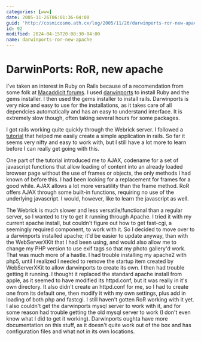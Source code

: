 ```yaml
---
categories: [www]
date: 2005-11-26T06:01:36-04:00
guid: 'http://cosmicosmo.ath.cx/log/2005/11/26/darwinports-ror-new-apache/'
id: 92
modified: 2024-04-15T20:08:30-04:00
name: darwinports-ror-new-apache
---
```


DarwinPorts: RoR, new apache
============================

I've taken an interest in Ruby on Rails because of a recomendation from some folk at [Macaddicit forums](https://web.archive.org/web/20051219091711/http://www.macaddict.com/forums/topic/67023).  I used [darwinports](http://darwinports.org) to install Ruby and the gems installer.  I then used the gems installer to install rails.  Darwinports is very nice and easy to use for the installations, as it takes care of all dependcies automatically and has an easy to understand interface.  It is extremely slow though, often taking several hours for some packages.

I got rails working quite quickly through the Webrick server.  I followed a [tutorial](http://www.onlamp.com/pub/a/onlamp/2005/01/20/rails.html?page=1) that helped me easily create a simple application in rails.  So far it seems very nifty and easy to work with, but I still have a lot more to learn before I can really get going with this.

One part of the tutorial introduced me to AJAX, codename for a set of javascript functions that allow loading of content into an already loaded browser page without the use of frames or objects, the only methods I had known of before this.  I had been looking for a replacement for frames for a good while.  AJAX allows a lot more versatility than the frame method.  RoR offers AJAX through some built-in functions, requiring no use of the underlying javascript.  I would, however, like to learn the javascript as well.

The Webrick is much slower and less versatile/functional than a regular server, so I wanted to try to get it running through Apache.  I tried it with my current apache install, but couldn't figure out how to get fast-cgi, a seemingly required component, to work with it.  So I decided to move over to a darwinports installed apache; it'd be easier to update anyway, than with the WebServerXKit that I had been using, and would also allow me to change my PHP version to use exif tags so that my photo gallery'd work.  That was much more of a hastle.  I had trouble installing my apache2 with php5, until I realized I needed to remove the startup item created by WebServerXKit to allow darwinports to create its own.  I then had trouble getting it running.  I thought it replaced the standard apache install from apple, as it seemed to have modified its httpd.conf, but it was really in it's own directory.  It also didn't create an httpd.conf for me, so I had to create one from its default one, then modify it with my own settings, plus add in loading of both php and fastcgi.  I still haven't gotten RoR working with it yet.  I also couldn't get the darwinports mysql server to work with it, and for some reason had trouble getting the old mysql server to work (I don't even know what I did to get it working).  Darwinports oughta have more documentation on this stuff, as it doesn't quite work out of the box and has configuration files and what not in its own locations.
